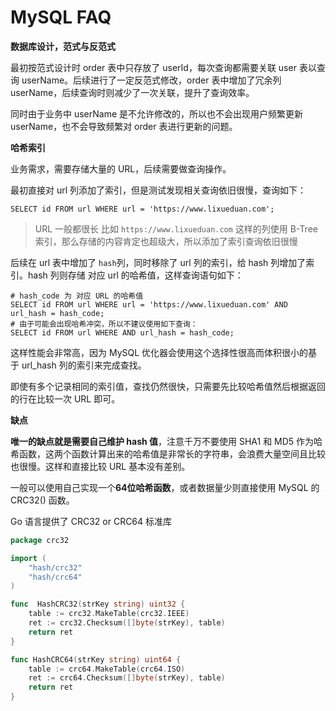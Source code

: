 # MySQL FAQ



**数据库设计，范式与反范式**



最初按范式设计时 order 表中只存放了 userId，每次查询都需要关联 user 表以查询 userName。后续进行了一定反范式修改，order 表中增加了冗余列 userName，后续查询时则减少了一次关联，提升了查询效率。

同时由于业务中 userName 是不允许修改的，所以也不会出现用户频繁更新 userName，也不会导致频繁对 order 表进行更新的问题。



**哈希索引**

业务需求，需要存储大量的 URL，后续需要做查询操作。

最初直接对 url 列添加了索引，但是测试发现相关查询依旧很慢，查询如下：

```mysql
SELECT id FROM url WHERE url = 'https://www.lixueduan.com';
```

> URL 一般都很长 比如 `https://www.lixueduan.com` 这样的列使用 B-Tree 索引，那么存储的内容肯定也超级大，所以添加了索引查询依旧很慢

后续在 url 表中增加了 `hash`列，同时移除了 url 列的索引，给 hash 列增加了索引。hash 列则存储 对应 url 的哈希值，这样查询语句如下：

```mysql
# hash_code 为 对应 URL 的哈希值
SELECT id FROM url WHERE url = 'https://www.lixueduan.com' AND url_hash = hash_code;
# 由于可能会出现哈希冲突，所以不建议使用如下查询：
SELECT id FROM url WHERE AND url_hash = hash_code;
```

这样性能会非常高，因为 MySQL 优化器会使用这个选择性很高而体积很小的基于 url_hash 列的索引来完成查找。

即使有多个记录相同的索引值，查找仍然很快，只需要先比较哈希值然后根据返回的行在比较一次 URL  即可。

**缺点**

**唯一的缺点就是需要自己维护 hash 值**，注意千万不要使用 SHA1 和 MD5 作为哈希函数，这两个函数计算出来的哈希值是非常长的字符串，会浪费大量空间且比较也很慢。这样和直接比较 URL 基本没有差别。



一般可以使用自己实现一个**64位哈希函数**，或者数据量少则直接使用 MySQL 的 CRC32() 函数。

Go 语言提供了 CRC32 or CRC64 标准库

```go
package crc32

import (
	"hash/crc32"
	"hash/crc64"
)

func  HashCRC32(strKey string) uint32 {
	table := crc32.MakeTable(crc32.IEEE)
	ret := crc32.Checksum([]byte(strKey), table)
	return ret
}

func HashCRC64(strKey string) uint64 {
	table := crc64.MakeTable(crc64.ISO)
	ret := crc64.Checksum([]byte(strKey), table)
	return ret
}

```



